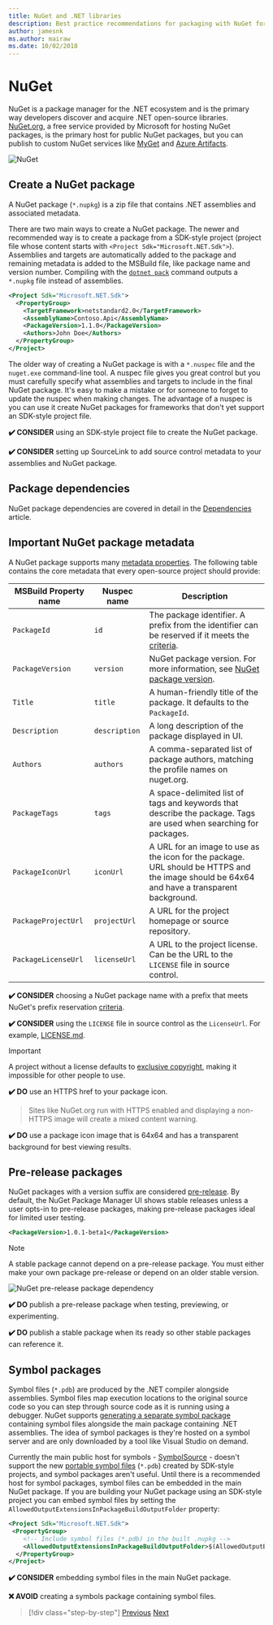 ```yaml
---
title: NuGet and .NET libraries
description: Best practice recommendations for packaging with NuGet for .NET libraries.
author: jamesnk
ms.author: mairaw
ms.date: 10/02/2018
---
```

# NuGet

NuGet is a package manager for the .NET ecosystem and is the primary way developers discover and acquire .NET open-source libraries. [NuGet.org](https://www.nuget.org/), a free service provided by Microsoft for hosting NuGet packages, is the primary host for public NuGet packages, but you can publish to custom NuGet services like [MyGet](https://www.myget.org/) and [Azure Artifacts](https://azure.microsoft.com/services/devops/artifacts/).

![NuGet](./media/nuget/nuget-logo.png "NuGet")

## Create a NuGet package

A NuGet package (`*.nupkg`) is a zip file that contains .NET assemblies and associated metadata.

There are two main ways to create a NuGet package. The newer and recommended way is to create a package from a SDK-style project (project file whose content starts with `<Project Sdk="Microsoft.NET.Sdk">`). Assemblies and targets are automatically added to the package and remaining metadata is added to the MSBuild file, like package name and version number. Compiling with the [`dotnet pack`](../../core/tools/dotnet-pack.md) command outputs a `*.nupkg` file instead of assemblies.

```xml
<Project Sdk="Microsoft.NET.Sdk">
  <PropertyGroup>
    <TargetFramework>netstandard2.0</TargetFramework>
    <AssemblyName>Contoso.Api</AssemblyName>
    <PackageVersion>1.1.0</PackageVersion>
    <Authors>John Doe</Authors>
  </PropertyGroup>
</Project>
```

The older way of creating a NuGet package is with a `*.nuspec` file and the `nuget.exe` command-line tool. A nuspec file gives you great control but you must carefully specify what assemblies and targets to include in the final NuGet package. It's easy to make a mistake or for someone to forget to update the nuspec when making changes. The advantage of a nuspec is you can use it create NuGet packages for frameworks that don't yet support an SDK-style project file.

**✔️ CONSIDER** using an SDK-style project file to create the NuGet package.

**✔️ CONSIDER** setting up SourceLink to add source control metadata to your assemblies and NuGet package.

## Package dependencies

NuGet package dependencies are covered in detail in the [Dependencies](./dependencies.md) article.

## Important NuGet package metadata

A NuGet package supports many [metadata properties](/nuget/reference/nuspec). The following table contains the core metadata that every open-source project should provide:

| MSBuild Property name              | Nuspec name              | Description  |
| ---------------------------------- | ------------------------ | ------------ |
| `PackageId`                        | `id`                       | The package identifier. A prefix from the identifier can be reserved if it meets the [criteria](/nuget/reference/id-prefix-reservation). |
| `PackageVersion`                   | `version`                  | NuGet package version. For more information, see [NuGet package version](./versioning.md#nuget-package-version).             |
| `Title`                            | `title`                    | A human-friendly title of the package. It defaults to the `PackageId`.             |
| `Description`                      | `description`              | A long description of the package displayed in UI.             |
| `Authors`                          | `authors`                  | A comma-separated list of package authors, matching the profile names on nuget.org.             |
| `PackageTags`                      | `tags`                     | A space-delimited list of tags and keywords that describe the package. Tags are used when searching for packages.             |
| `PackageIconUrl`                   | `iconUrl`                  | A URL for an image to use as the icon for the package. URL should be HTTPS and the image should be 64x64 and have a transparent background.             |
| `PackageProjectUrl`                | `projectUrl`               | A URL for the project homepage or source repository.             |
| `PackageLicenseUrl`                | `licenseUrl`               | A URL to the project license. Can be the URL to the `LICENSE` file in source control.             |

**✔️ CONSIDER** choosing a NuGet package name with a prefix that meets NuGet's prefix reservation [criteria](/nuget/reference/id-prefix-reservation).

**✔️ CONSIDER** using the `LICENSE` file in source control as the `LicenseUrl`. For example, [LICENSE.md](https://github.com/JamesNK/Newtonsoft.Json/blob/c4af75c8e91ca0d75aa6c335e8c106780c4f7712/LICENSE.md).

> [!IMPORTANT]
> A project without a license defaults to [exclusive copyright](https://choosealicense.com/no-permission/), making it impossible for other people to use.

**✔️ DO** use an HTTPS href to your package icon.

> Sites like NuGet.org run with HTTPS enabled and displaying a non-HTTPS image will create a mixed content warning.

**✔️ DO** use a package icon image that is 64x64 and has a transparent background for best viewing results.

## Pre-release packages

NuGet packages with a version suffix are considered [pre-release](/nuget/create-packages/prerelease-packages). By default, the NuGet Package Manager UI shows stable releases unless a user opts-in to pre-release packages, making pre-release packages ideal for limited user testing.

```xml
<PackageVersion>1.0.1-beta1</PackageVersion>
```

> [!NOTE]
> A stable package cannot depend on a pre-release package. You must either make your own package pre-release or depend on an older stable version.

![NuGet pre-release package dependency](./media/nuget/nuget-prerelease-package.png "NuGet pre-release package dependency")

**✔️ DO** publish a pre-release package when testing, previewing, or experimenting.

**✔️ DO** publish a stable package when its ready so other stable packages can reference it.

## Symbol packages

Symbol files (`*.pdb`) are produced by the .NET compiler alongside assemblies. Symbol files map execution locations to the original source code so you can step through source code as it is running using a debugger. NuGet supports [generating a separate symbol package](/nuget/create-packages/symbol-packages) containing symbol files alongside the main package containing .NET assemblies. The idea of symbol packages is they're hosted on a symbol server and are only downloaded by a tool like Visual Studio on demand.

Currently the main public host for symbols - [SymbolSource](http://www.symbolsource.org/) - doesn't support the new [portable symbol files](https://github.com/dotnet/core/blob/master/Documentation/diagnostics/portable_pdb.md) (`*.pdb`) created by SDK-style projects, and symbol packages aren't useful. Until there is a recommended host for symbol packages, symbol files can be embedded in the main NuGet package. If you are building your NuGet package using an SDK-style project you can embed symbol files by setting the `AllowedOutputExtensionsInPackageBuildOutputFolder` property: 

```xml
<Project Sdk="Microsoft.NET.Sdk">
 <PropertyGroup>
    <!-- Include symbol files (*.pdb) in the built .nupkg -->
    <AllowedOutputExtensionsInPackageBuildOutputFolder>$(AllowedOutputExtensionsInPackageBuildOutputFolder);.pdb</AllowedOutputExtensionsInPackageBuildOutputFolder>
  </PropertyGroup>
</Project>
```

**✔️ CONSIDER** embedding symbol files in the main NuGet package.

**❌ AVOID** creating a symbols package containing symbol files.

>[!div class="step-by-step"]
[Previous](./strong-naming.md)
[Next](./dependencies.md)
